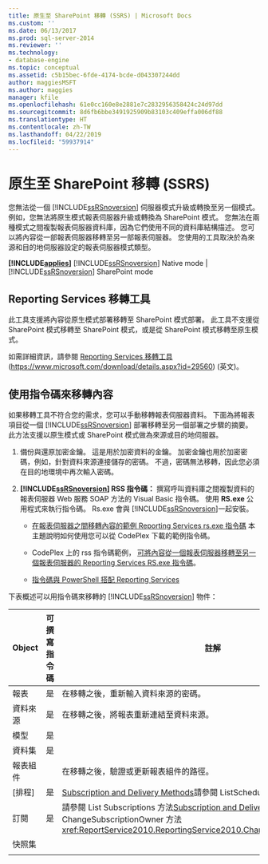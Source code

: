 ```yaml
---
title: 原生至 SharePoint 移轉 (SSRS) | Microsoft Docs
ms.custom: ''
ms.date: 06/13/2017
ms.prod: sql-server-2014
ms.reviewer: ''
ms.technology:
- database-engine
ms.topic: conceptual
ms.assetid: c5b15bec-6fde-4174-bcde-d043307244dd
author: maggiesMSFT
ms.author: maggies
manager: kfile
ms.openlocfilehash: 61e0cc160e8e2881e7c2832956358424c24d97dd
ms.sourcegitcommit: 8d6fb6bbe3491925909b83103c409effa006df88
ms.translationtype: HT
ms.contentlocale: zh-TW
ms.lasthandoff: 04/22/2019
ms.locfileid: "59937914"
---
```

# <a name="native-to-sharepoint-migration-ssrs"></a>原生至 SharePoint 移轉 (SSRS)
  您無法從一個 [!INCLUDE[ssRSnoversion](../../includes/ssrsnoversion-md.md)] 伺服器模式升級或轉換至另一個模式。 例如，您無法將原生模式報表伺服器升級或轉換為 SharePoint 模式。 您無法在兩種模式之間複製報表伺服器資料庫，因為它們使用不同的資料庫結構描述。 您可以將內容從一部報表伺服器移轉至另一部報表伺服器。 您使用的工具取決於為來源和目的地伺服器設定的報表伺服器模式類型。  
  
 **[!INCLUDE[applies](../../includes/applies-md.md)]**  [!INCLUDE[ssRSnoversion](../../includes/ssrsnoversion-md.md)] Native mode | [!INCLUDE[ssRSnoversion](../../includes/ssrsnoversion-md.md)] SharePoint mode  
  
##  <a name="bkmk_native_to_sharepoint"></a> Reporting Services 移轉工具  
 此工具支援將內容從原生模式部署移轉至 SharePoint 模式部署。 此工具不支援從 SharePoint 模式移轉至 SharePoint 模式，或是從 SharePoint 模式移轉至原生模式。  
  
 如需詳細資訊，請參閱 [Reporting Services 移轉工具](https://www.microsoft.com/download/details.aspx?id=29560) (https://www.microsoft.com/download/details.aspx?id=29560) \(英文\)。  
  
## <a name="use-script-to-migrate-content"></a>使用指令碼來移轉內容  
 如果移轉工具不符合您的需求，您可以手動移轉報表伺服器資料。 下面為將報表項目從一個 [!INCLUDE[ssRSnoversion](../../includes/ssrsnoversion-md.md)] 部署移轉至另一個部署之步驟的摘要。 此方法支援以原生模式或 SharePoint 模式做為來源或目的地伺服器。  
  
1.  備份與還原加密金鑰。 這是用於加密資料的金鑰。 加密金鑰也用於加密密碼，例如，針對資料來源連接儲存的密碼。 不過，密碼無法移轉，因此您必須在目的地環境中再次輸入密碼。  
  
2.  **[!INCLUDE[ssRSnoversion](../../includes/ssrsnoversion-md.md)] RSS 指令碼：** 撰寫呼叫資料庫之間複製資料的報表伺服器 Web 服務 SOAP 方法的 Visual Basic 指令碼。 使用 **RS.exe** 公用程式來執行指令碼。 Rs.exe 會與 [!INCLUDE[ssRSnoversion](../../includes/ssrsnoversion-md.md)]一起安裝。  
  
    -   [在報表伺服器之間移轉內容的範例 Reporting Services rs.exe 指令碼](../tools/sample-reporting-services-rs-exe-script-to-copy-content-between-report-servers.md) 本主題說明如何使用您可以從 CodePlex 下載的範例指令碼。  
  
    -   CodePlex 上的 rss 指令碼範例， [可將內容從一個報表伺服器移轉至另一個報表伺服器的 Reporting Services RS.exe 指令碼](http://azuresql.codeplex.com/releases/view/115207)。  
  
    -   [指令碼與 PowerShell 搭配 Reporting Services](../tools/scripting-and-powershell-with-reporting-services.md)  
  
 下表概述可以用指令碼來移轉的 [!INCLUDE[ssRSnoversion](../../includes/ssrsnoversion-md.md)] 物件：  
  
|Object|可撰寫指令碼|註解|  
|------------|---------------------|--------------|  
|報表|是|在移轉之後，重新輸入資料來源的密碼。|  
|資料來源|是|在移轉之後，將報表重新連結至資料來源。|  
|模型|是||  
|資料集|是||  
|報表組件||在移轉之後，驗證或更新報表組件的路徑。|  
|[排程]|是| [Subscription and Delivery Methods](../report-server-web-service/methods/subscription-and-delivery-methods.md)請參閱 ListSchedules 方法|  
|訂閱|是|請參閱 List Subscriptions 方法[Subscription and Delivery Methods](../report-server-web-service/methods/subscription-and-delivery-methods.md)和 ChangeSubscriptionOwner 方法 <xref:ReportService2010.ReportingService2010.ChangeSubscriptionOwner%2A>|  
|快照集|||  
||||  
  
  
